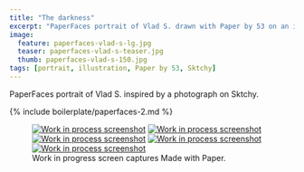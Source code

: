 ```yaml
---
title: "The darkness"
excerpt: "PaperFaces portrait of Vlad S. drawn with Paper by 53 on an iPad."
image: 
  feature: paperfaces-vlad-s-lg.jpg
  teaser: paperfaces-vlad-s-teaser.jpg
  thumb: paperfaces-vlad-s-150.jpg
tags: [portrait, illustration, Paper by 53, Sktchy]
---
```


PaperFaces portrait of Vlad S. inspired by a photograph on Sktchy.

{% include boilerplate/paperfaces-2.md %}

<figure class="third">
  <a href="{{ site.url }}/assets/images/paperfaces-vlad-s-process-1-lg.jpg"><img src="{{ site.url }}/assets/images/paperfaces-vlad-s-process-1-600.jpg" alt="Work in process screenshot"></a>
  <a href="{{ site.url }}/assets/images/paperfaces-vlad-s-process-2-lg.jpg"><img src="{{ site.url }}/assets/images/paperfaces-vlad-s-process-2-600.jpg" alt="Work in process screenshot"></a>
  <a href="{{ site.url }}/assets/images/paperfaces-vlad-s-process-3-lg.jpg"><img src="{{ site.url }}/assets/images/paperfaces-vlad-s-process-3-600.jpg" alt="Work in process screenshot"></a>
  <a href="{{ site.url }}/assets/images/paperfaces-vlad-s-process-4-lg.jpg"><img src="{{ site.url }}/assets/images/paperfaces-vlad-s-process-4-600.jpg" alt="Work in process screenshot"></a>
  <a href="{{ site.url }}/assets/images/paperfaces-vlad-s-process-5-lg.jpg"><img src="{{ site.url }}/assets/images/paperfaces-vlad-s-process-5-600.jpg" alt="Work in process screenshot"></a>
  <figcaption>Work in progress screen captures Made with Paper.</figcaption>
</figure>
